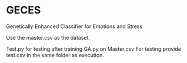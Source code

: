 # GECES
Genetically Enhanced Classifier for Emotions and Stress

Use the master.csv as the dataset.

Test.py for testing after training GA.py on Master.csv
For testing provide test.csv in the same folder as execution.
